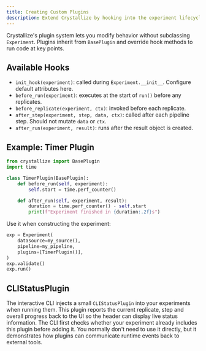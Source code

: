```yaml
---
title: Creating Custom Plugins
description: Extend Crystallize by hooking into the experiment lifecycle.
---
```


Crystallize's plugin system lets you modify behavior without subclassing `Experiment`. Plugins inherit from `BasePlugin` and override hook methods to run code at key points.

## Available Hooks

- `init_hook(experiment)`: called during `Experiment.__init__`. Configure default attributes here.
- `before_run(experiment)`: executes at the start of `run()` before any replicates.
- `before_replicate(experiment, ctx)`: invoked before each replicate.
- `after_step(experiment, step, data, ctx)`: called after each pipeline step. Should not mutate `data` or `ctx`.
- `after_run(experiment, result)`: runs after the result object is created.

## Example: Timer Plugin

```python
from crystallize import BasePlugin
import time

class TimerPlugin(BasePlugin):
    def before_run(self, experiment):
        self.start = time.perf_counter()

    def after_run(self, experiment, result):
        duration = time.perf_counter() - self.start
        print(f"Experiment finished in {duration:.2f}s")
```

Use it when constructing the experiment:

```python
exp = Experiment(
    datasource=my_source(),
    pipeline=my_pipeline,
    plugins=[TimerPlugin()],
)
exp.validate()
exp.run()
```

## CLIStatusPlugin

The interactive CLI injects a small `CLIStatusPlugin` into your experiments when running them. This plugin reports the current replicate, step and overall progress back to the UI so the header can display live status information. The CLI first checks whether your experiment already includes this plugin before adding it. You normally don't need to use it directly, but it demonstrates how plugins can communicate runtime events back to external tools.
